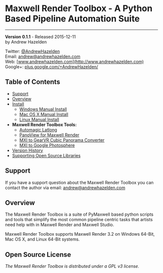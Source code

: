 # Maxwell Render Toolbox - A Python Based Pipeline Automation Suite #
----
**Version 0.1.1** - Released 2015-12-11  
by Andrew Hazelden  

Twitter: [@AndrewHazelden](https://twitter.com/andrewhazelden)  
Email: [andrew@andrewhazelden.com](mailto:andrew@andrewhazelden.com)  
Web: [www.andrewhazelden.com](http://www.andrewhazelden.com)  
Google+: [plus.google.com/+AndrewHazelden/](https://plus.google.com/+AndrewHazelden/)  

## Table of Contents ##
- [Support](#support)
- [Overview](#overview)
- [Install](install.html)
  - [Windows Manual Install](install.html#windows-install)
  - [Mac OS X Manual Install](install.html#mac-install)
  - [Linux Manual Install](install.html#linux-install)
- **Maxwell Render Toolbox Tools:**
  - [Automagic Latlong](automagic_latlong_stereo.html)
  - [PanoView for Maxwell Render](panoview_for_maxwell_render.html)
  - [MXI to GearVR Cubic Panorama Converter](mxi2gearvrcube.html)
  - [MXI to Google Photosphere](mxi2photosphere.html)
- [Version History](version_history.html#version-history)
- [Supporting Open Source Libraries](opensource_tools.html)

<a name="support"></a>
## Support ##

If you have a support question about the Maxwell Render Toolbox you can contact the author via email:
[andrew@andrewhazelden.com](mailto:andrew@andrewhazelden.com)

<a name="overview"></a>
## Overview ##

The Maxwell Render Toolbox is a suite of PyMaxwell based python scripts and tools that simplify the most common pipeline centric tasks that artists need help with in Maxwell Render and Maxwell Studio.

Maxwell Render Toolbox supports Maxwell Render 3.2 on Windows 64-Bit, Mac OS X, and Linux 64-Bit systems.

## Open Source License ##

*The Maxwell Render Toolbox is distributed under a GPL v3 license.*
